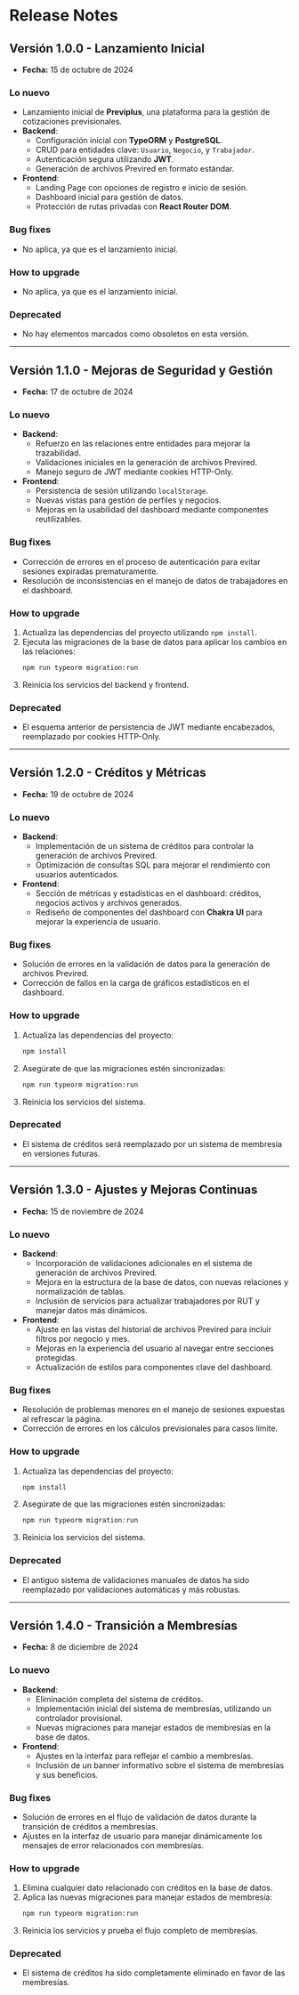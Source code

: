 # Release Notes

## Versión 1.0.0 - Lanzamiento Inicial

- **Fecha:** 15 de octubre de 2024

### Lo nuevo
- Lanzamiento inicial de **Previplus**, una plataforma para la gestión de cotizaciones previsionales.
- **Backend**:
  - Configuración inicial con **TypeORM** y **PostgreSQL**.
  - CRUD para entidades clave: `Usuario`, `Negocio`, y `Trabajador`.
  - Autenticación segura utilizando **JWT**.
  - Generación de archivos Previred en formato estándar.
- **Frontend**:
  - Landing Page con opciones de registro e inicio de sesión.
  - Dashboard inicial para gestión de datos.
  - Protección de rutas privadas con **React Router DOM**.

### Bug fixes
- No aplica, ya que es el lanzamiento inicial.

### How to upgrade
- No aplica, ya que es el lanzamiento inicial.

### Deprecated
- No hay elementos marcados como obsoletos en esta versión.

---

## Versión 1.1.0 - Mejoras de Seguridad y Gestión

- **Fecha:** 17 de octubre de 2024

### Lo nuevo
- **Backend**:
  - Refuerzo en las relaciones entre entidades para mejorar la trazabilidad.
  - Validaciones iniciales en la generación de archivos Previred.
  - Manejo seguro de JWT mediante cookies HTTP-Only.
- **Frontend**:
  - Persistencia de sesión utilizando `localStorage`.
  - Nuevas vistas para gestión de perfiles y negocios.
  - Mejoras en la usabilidad del dashboard mediante componentes reutilizables.

### Bug fixes
- Corrección de errores en el proceso de autenticación para evitar sesiones expiradas prematuramente.
- Resolución de inconsistencias en el manejo de datos de trabajadores en el dashboard.

### How to upgrade
1. Actualiza las dependencias del proyecto utilizando `npm install`.
2. Ejecuta las migraciones de la base de datos para aplicar los cambios en las relaciones:
   ```bash
   npm run typeorm migration:run
   ```
3. Reinicia los servicios del backend y frontend.

### Deprecated
- El esquema anterior de persistencia de JWT mediante encabezados, reemplazado por cookies HTTP-Only.

---

## Versión 1.2.0 - Créditos y Métricas

- **Fecha:** 19 de octubre de 2024

### Lo nuevo
- **Backend**:
  - Implementación de un sistema de créditos para controlar la generación de archivos Previred.
  - Optimización de consultas SQL para mejorar el rendimiento con usuarios autenticados.
- **Frontend**:
  - Sección de métricas y estadísticas en el dashboard: créditos, negocios activos y archivos generados.
  - Rediseño de componentes del dashboard con **Chakra UI** para mejorar la experiencia de usuario.

### Bug fixes
- Solución de errores en la validación de datos para la generación de archivos Previred.
- Corrección de fallos en la carga de gráficos estadísticos en el dashboard.

### How to upgrade
1. Actualiza las dependencias del proyecto:
   ```bash
   npm install
   ```
2. Asegúrate de que las migraciones estén sincronizadas:
   ```bash
   npm run typeorm migration:run
   ```
3. Reinicia los servicios del sistema.

### Deprecated
- El sistema de créditos será reemplazado por un sistema de membresía en versiones futuras.

---

## Versión 1.3.0 - Ajustes y Mejoras Continuas

- **Fecha:** 15 de noviembre de 2024

### Lo nuevo
- **Backend**:
  - Incorporación de validaciones adicionales en el sistema de generación de archivos Previred.
  - Mejora en la estructura de la base de datos, con nuevas relaciones y normalización de tablas.
  - Inclusión de servicios para actualizar trabajadores por RUT y manejar datos más dinámicos.
- **Frontend**:
  - Ajuste en las vistas del historial de archivos Previred para incluir filtros por negocio y mes.
  - Mejoras en la experiencia del usuario al navegar entre secciones protegidas.
  - Actualización de estilos para componentes clave del dashboard.

### Bug fixes
- Resolución de problemas menores en el manejo de sesiones expuestas al refrescar la página.
- Corrección de errores en los cálculos previsionales para casos límite.

### How to upgrade
1. Actualiza las dependencias del proyecto:
   ```bash
   npm install
   ```
2. Asegúrate de que las migraciones estén sincronizadas:
   ```bash
   npm run typeorm migration:run
   ```
3. Reinicia los servicios del sistema.

### Deprecated
- El antiguo sistema de validaciones manuales de datos ha sido reemplazado por validaciones automáticas y más robustas.

---

## Versión 1.4.0 - Transición a Membresías

- **Fecha:** 8 de diciembre de 2024

### Lo nuevo
- **Backend**:
  - Eliminación completa del sistema de créditos.
  - Implementación inicial del sistema de membresías, utilizando un controlador provisional.
  - Nuevas migraciones para manejar estados de membresías en la base de datos.
- **Frontend**:
  - Ajustes en la interfaz para reflejar el cambio a membresías.
  - Inclusión de un banner informativo sobre el sistema de membresías y sus beneficios.

### Bug fixes
- Solución de errores en el flujo de validación de datos durante la transición de créditos a membresías.
- Ajustes en la interfaz de usuario para manejar dinámicamente los mensajes de error relacionados con membresías.

### How to upgrade
1. Elimina cualquier dato relacionado con créditos en la base de datos.
2. Aplica las nuevas migraciones para manejar estados de membresía:
   ```bash
   npm run typeorm migration:run
   ```
3. Reinicia los servicios y prueba el flujo completo de membresías.

### Deprecated
- El sistema de créditos ha sido completamente eliminado en favor de las membresías.